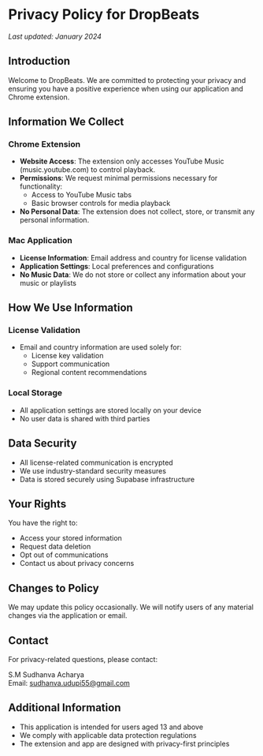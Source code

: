 # Privacy Policy for DropBeats

*Last updated: January 2024*

## Introduction

Welcome to DropBeats. We are committed to protecting your privacy and ensuring you have a positive experience when using our application and Chrome extension.

## Information We Collect

### Chrome Extension
- **Website Access**: The extension only accesses YouTube Music (music.youtube.com) to control playback.
- **Permissions**: We request minimal permissions necessary for functionality:
  - Access to YouTube Music tabs
  - Basic browser controls for media playback
- **No Personal Data**: The extension does not collect, store, or transmit any personal information.

### Mac Application
- **License Information**: Email address and country for license validation
- **Application Settings**: Local preferences and configurations
- **No Music Data**: We do not store or collect any information about your music or playlists

## How We Use Information

### License Validation
- Email and country information are used solely for:
  - License key validation
  - Support communication
  - Regional content recommendations

### Local Storage
- All application settings are stored locally on your device
- No user data is shared with third parties

## Data Security

- All license-related communication is encrypted
- We use industry-standard security measures
- Data is stored securely using Supabase infrastructure

## Your Rights

You have the right to:
- Access your stored information
- Request data deletion
- Opt out of communications
- Contact us about privacy concerns

## Changes to Policy

We may update this policy occasionally. We will notify users of any material changes via the application or email.

## Contact

For privacy-related questions, please contact:

S.M Sudhanva Acharya  
Email: sudhanva.udupi55@gmail.com

## Additional Information

- This application is intended for users aged 13 and above
- We comply with applicable data protection regulations
- The extension and app are designed with privacy-first principles
